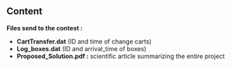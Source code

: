 ## Content

**Files send to the contest :** 
- **CartTransfer.dat** (ID and time of change carts)
- **Log_boxes.dat** (ID and arrival_time of boxes)
- **Proposed_Solution.pdf :** scientific article summarizing the entire project
